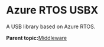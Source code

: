 # Azure RTOS USBX

A USB library based on Azure RTOS.

**Parent topic:**[Middleware](../topics/applicable_for_productrt1050_or_productrt1010_or_p.md)

